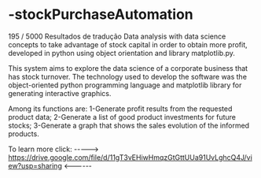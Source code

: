 # -stockPurchaseAutomation
195 / 5000 Resultados de tradução Data analysis with data science concepts to take advantage of stock capital in order to obtain more profit, developed in python using object orientation and library matplotlib.py.

This system aims to explore the data science of a corporate business that has stock turnover.
The technology used to develop the software was the object-oriented python programming language
and matplotlib library for generating interactive graphics.

Among its functions are:
     1-Generate profit results from the requested product data;
     2-Generate a list of good product investments for future stocks;
     3-Generate a graph that shows the sales evolution of the informed products.
 
 To learn more click:
 ----->   https://drive.google.com/file/d/11gT3vEHiwHmqzGtGttUUa91UvLghcQ4J/view?usp=sharing <------
